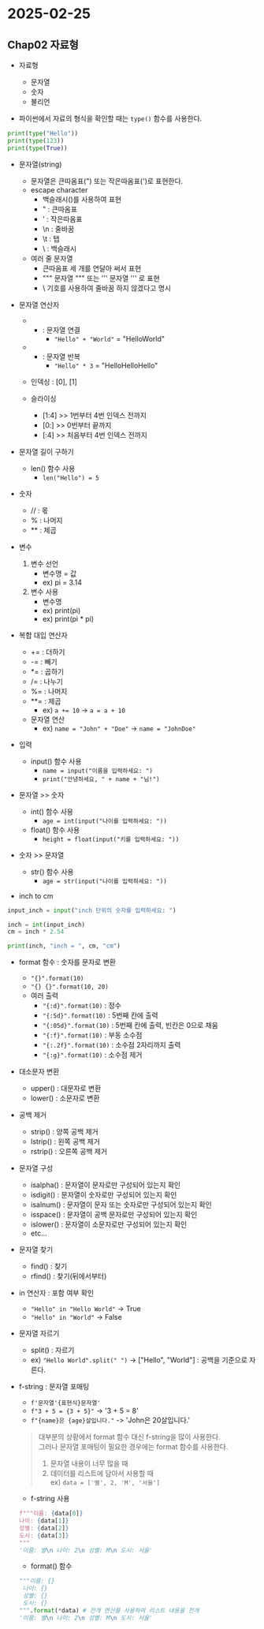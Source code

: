 # 2025-02-25

## Chap02 자료형

-   자료형

    -   문자열
    -   숫자
    -   불리언

-   파이썬에서 자료의 형식을 확인할 때는 `type()` 함수를 사용한다.

```python
print(type("Hello"))
print(type(123))
print(type(True))
```

-   문자열(string)

    -   문자열은 큰따옴표(") 또는 작은따옴표(')로 표현한다.
    -   escape character
        -   백슬래시(\)를 사용하여 표현
        -   \" : 큰따옴표
        -   \' : 작은따옴표
        -   \n : 줄바꿈
        -   \t : 탭
        -   \\ : 백슬래시
    -   여러 줄 문자열
        -   큰따옴표 세 개를 연달아 써서 표현
        -   """ 문자열 """ 또는 ''' 문자열 ''' 로 표현
        -   \ 기호를 사용하여 줄바꿈 하지 않겠다고 명시

-   문자열 연산자

    -   -   : 문자열 연결
            -   `"Hello" + "World"` = "HelloWorld"
    -   -   : 문자열 반복
            -   `"Hello" * 3` = "HelloHelloHello"

    -   인덱싱 : [0], [1]
    -   슬라이싱
        -   [1:4] >> 1번부터 4번 인덱스 전까지
        -   [0:] >> 0번부터 끝까지
        -   [:4] >> 처음부터 4번 인덱스 전까지

-   문자열 길이 구하기

    -   len() 함수 사용
        -   `len("Hello") = 5`

-   숫자

    -   // : 몫
    -   % : 나머지
    -   \*\* : 제곱

-   변수

    1. 변수 선언
        - 변수명 = 값
        - ex) pi = 3.14
    2. 변수 사용
        - 변수명
        - ex) print(pi)
        - ex) print(pi \* pi)

-   복합 대입 연산자

    -   += : 더하기
    -   -= : 빼기
    -   \*= : 곱하기
    -   /= : 나누기
    -   %= : 나머지
    -   \*\*= : 제곱
        -   ex) `a += 10` -> `a = a + 10`
    -   문자열 연산
        -   ex) `name = "John" + "Doe"` -> `name = "JohnDoe"`

-   입력

    -   input() 함수 사용
        -   `name = input("이름을 입력하세요: ")`
        -   `print("안녕하세요, " + name + "님!")`

-   문자열 >> 숫자

    -   int() 함수 사용
        -   `age = int(input("나이를 입력하세요: "))`
    -   float() 함수 사용
        -   `height = float(input("키를 입력하세요: "))`

-   숫자 >> 문자열

    -   str() 함수 사용
        -   `age = str(input("나이를 입력하세요: "))`

-   inch to cm

```python
input_inch = input("inch 단위의 숫자를 입력하세요: ")

inch = int(input_inch)
cm = inch * 2.54

print(inch, "inch = ", cm, "cm")
```

-   format 함수 : 숫자를 문자로 변환

    -   `"{}".format(10)`
    -   `"{} {}".format(10, 20)`
    -   여러 출력
        -   `"{:d}".format(10)` : 정수
        -   `"{:5d}".format(10)` : 5번째 칸에 출력
        -   `"{:05d}".format(10)` : 5번째 칸에 출력, 빈칸은 0으로 채움
        -   `"{:f}".format(10)` : 부동 소수점
        -   `"{:.2f}".format(10)` : 소수점 2자리까지 출력
        -   `"{:g}".format(10)` : 소수점 제거

-   대소문자 변환

    -   upper() : 대문자로 변환
    -   lower() : 소문자로 변환

-   공백 제거

    -   strip() : 양쪽 공백 제거
    -   lstrip() : 왼쪽 공백 제거
    -   rstrip() : 오른쪽 공백 제거

-   문자열 구성

    -   isalpha() : 문자열이 문자로만 구성되어 있는지 확인
    -   isdigit() : 문자열이 숫자로만 구성되어 있는지 확인
    -   isalnum() : 문자열이 문자 또는 숫자로만 구성되어 있는지 확인
    -   isspace() : 문자열이 공백 문자로만 구성되어 있는지 확인
    -   islower() : 문자열이 소문자로만 구성되어 있는지 확인
    -   etc...

-   문자열 찾기

    -   find() : 찾기
    -   rfind() : 찾기(뒤에서부터)

-   in 연산자 : 포함 여부 확인

    -   `"Hello" in "Hello World"` -> True
    -   `"Hello" in "World"` -> False

-   문자열 자르기

    -   split() : 자르기
    -   ex) `"Hello World".split(" ")` -> ["Hello", "World"] : 공백을 기준으로 자른다.

-   f-string : 문자열 포매팅

    -   `f'문자열'{표현식}문자열'`
    -   `f"3 + 5 = {3 + 5}"` -> '3 + 5 = 8'
    -   `f"{name}은 {age}살입니다."` -> 'John은 20살입니다.'

    > 대부분의 상황에서 format 함수 대신 f-string을 많이 사용한다.  
    > 그러나 문자열 포매팅이 필요한 경우에는 format 함수를 사용한다.
    >
    > 1. 문자열 내용이 너무 많을 때
    > 2. 데이터를 리스트에 담아서 사용할 때  
    >    ex) `data = ['별', 2, 'M', '서울']`

    -   f-string 사용

    ```python
    f"""이름: {data[0]}
    나이: {data[1]}
    성별: {data[2]}
    도시: {data[3]}
    """
    '이름: 별\n 나이: 2\n 성별: M\n 도시: 서울'
    ```

    -   format() 함수

    ```python
    """이름: {}
     나이: {}
     성별: {}
     도시: {}
    """.format(*data) # 전개 연산를 사용하여 리스트 내용을 전개
    '이름: 별\n 나이: 2\n 성별: M\n 도시: 서울'
    ```
